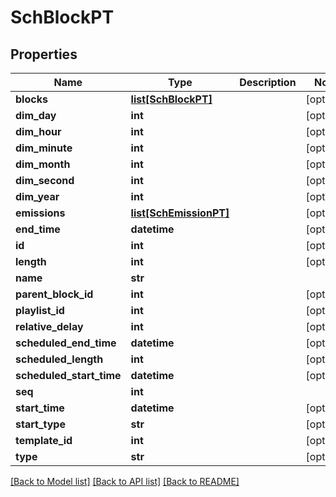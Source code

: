 # SchBlockPT

## Properties
Name | Type | Description | Notes
------------ | ------------- | ------------- | -------------
**blocks** | [**list[SchBlockPT]**](SchBlockPT.md) |  | [optional] 
**dim_day** | **int** |  | [optional] 
**dim_hour** | **int** |  | [optional] 
**dim_minute** | **int** |  | [optional] 
**dim_month** | **int** |  | [optional] 
**dim_second** | **int** |  | [optional] 
**dim_year** | **int** |  | [optional] 
**emissions** | [**list[SchEmissionPT]**](SchEmissionPT.md) |  | [optional] 
**end_time** | **datetime** |  | [optional] 
**id** | **int** |  | [optional] 
**length** | **int** |  | [optional] 
**name** | **str** |  | 
**parent_block_id** | **int** |  | [optional] 
**playlist_id** | **int** |  | [optional] 
**relative_delay** | **int** |  | [optional] 
**scheduled_end_time** | **datetime** |  | [optional] 
**scheduled_length** | **int** |  | [optional] 
**scheduled_start_time** | **datetime** |  | [optional] 
**seq** | **int** |  | 
**start_time** | **datetime** |  | [optional] 
**start_type** | **str** |  | [optional] 
**template_id** | **int** |  | [optional] 
**type** | **str** |  | [optional] 

[[Back to Model list]](../README.md#documentation-for-models) [[Back to API list]](../README.md#documentation-for-api-endpoints) [[Back to README]](../README.md)


